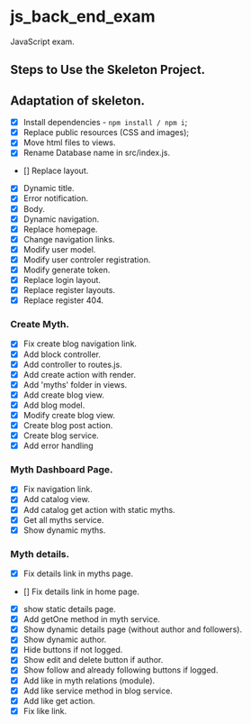 # js_back_end_exam
JavaScript exam.

## Steps to Use the Skeleton Project.
## Adaptation of skeleton.

- [X] Install dependencies - `npm install / npm i`;
- [X] Replace public resources (CSS and images);
- [X] Move html files to views.
- [X] Rename Database name in src/index.js.
- [] Replace layout.
-   [X] Dynamic title.
-   [X] Error notification.
-   [X] Body.
-   [X] Dynamic navigation.
- [X] Replace homepage.
- [X] Change navigation links.
- [X] Modify user model.
- [X] Modify user controler registration.
- [X] Modify generate token.  
- [X] Replace login layout.
- [X] Replace register layouts. 
- [X] Replace register 404. 

###  Create Myth.
- [X] Fix create blog navigation link.
- [X] Add block controller.
- [X] Add controller to routes.js.
- [X] Add create action with render.
- [X] Add 'myths' folder in views.
- [X] Add create blog view.
- [X] Add blog model.
- [X] Modify create blog view.
- [X] Create blog post action.
- [X] Create blog  service.
- [X] Add error handling 

###  Myth Dashboard Page.
- [X] Fix navigation link.
- [X] Add catalog view.
- [X] Add catalog get action with static myths.
- [X] Get all myths service.
- [X] Show dynamic myths.

### Myth details.
- [X] Fix details link in myths page.
- [] Fix details link in home page.
- [X] show static details page.
- [X] Add getOne method in myth service.
- [X] Show dynamic details page (without author and followers).
- [X] Show dynamic author.
- [X] Hide buttons if not logged.
- [X] Show edit and delete button if author.
- [X] Show follow and already following buttons  if logged.
-   [X] Add like in myth relations (module).
-   [X] Add like service method in blog service.
-   [X] Add like get action.
-   [X] Fix like link. 